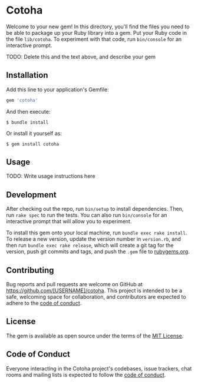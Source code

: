 # Cotoha

Welcome to your new gem! In this directory, you'll find the files you need to be able to package up your Ruby library into a gem. Put your Ruby code in the file `lib/cotoha`. To experiment with that code, run `bin/console` for an interactive prompt.

TODO: Delete this and the text above, and describe your gem

## Installation

Add this line to your application's Gemfile:

```ruby
gem 'cotoha'
```

And then execute:

    $ bundle install

Or install it yourself as:

    $ gem install cotoha

## Usage

TODO: Write usage instructions here

## Development

After checking out the repo, run `bin/setup` to install dependencies. Then, run `rake spec` to run the tests. You can also run `bin/console` for an interactive prompt that will allow you to experiment.

To install this gem onto your local machine, run `bundle exec rake install`. To release a new version, update the version number in `version.rb`, and then run `bundle exec rake release`, which will create a git tag for the version, push git commits and tags, and push the `.gem` file to [rubygems.org](https://rubygems.org).

## Contributing

Bug reports and pull requests are welcome on GitHub at https://github.com/[USERNAME]/cotoha. This project is intended to be a safe, welcoming space for collaboration, and contributors are expected to adhere to the [code of conduct](https://github.com/[USERNAME]/cotoha/blob/master/CODE_OF_CONDUCT.md).


## License

The gem is available as open source under the terms of the [MIT License](https://opensource.org/licenses/MIT).

## Code of Conduct

Everyone interacting in the Cotoha project's codebases, issue trackers, chat rooms and mailing lists is expected to follow the [code of conduct](https://github.com/[USERNAME]/cotoha/blob/master/CODE_OF_CONDUCT.md).
